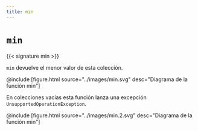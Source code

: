 ```yaml
---
title: min
---
```


# `min`

{{< signature min >}}

`min` devuelve el menor valor de esta colección.

@include [figure.html source="../images/min.svg" desc="Diagrama de la función min"]

En colecciones vacías esta función lanza una excepción `UnsupportedOperationException`.

@include [figure.html source="../images/min.2.svg" desc="Diagrama de la función min"]
